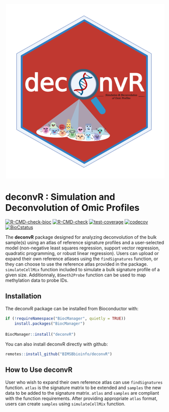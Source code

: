 
<!-- README.md is generated from README.Rmd. Please edit that file -->
<a name="deconvR_logo"/>
<div align="center">
<img src="https://github.com/BIMSBbioinfo/deconvR/blob/master/inst/deconvR_logo.png" alt="deconvR_logo" width="500"/ ></img>
</a>

</div>

# deconvR : Simulation and Deconvolution of Omic Profiles

[![R-CMD-check-bioc](https://github.com/BIMSBbioinfo/deconvR/actions/workflows/check-bioc.yml/badge.svg)](https://github.com/BIMSBbioinfo/deconvR/actions/workflows/check-bioc.yml)
[![R-CMD-check](https://github.com/BIMSBbioinfo/deconvR/actions/workflows/R-CMD-check.yaml/badge.svg)](https://github.com/BIMSBbioinfo/deconvR/actions/workflows/R-CMD-check.yaml)
[![test-coverage](https://github.com/BIMSBbioinfo/deconvR/actions/workflows/test-coverage.yaml/badge.svg)](https://github.com/BIMSBbioinfo/deconvR/actions/workflows/test-coverage.yaml)
[![codecov](https://codecov.io/gh/BIMSBbioinfo/deconvR/branch/master/graph/badge.svg?token=F86XU6BI9S)](https://codecov.io/gh/BIMSBbioinfo/deconvR)
[![BioCstatus](http://www.bioconductor.org/shields/build/release/bioc/deconvR.svg)](https://bioconductor.org/checkResults/release/bioc-LATEST/deconvR)

<!-- badges: start -->
<!-- badges: end -->

The **deconvR** package designed for analyzing deconvolution of the bulk
sample(s) using an atlas of reference signature profiles and a
user-selected model (non-negative least squares regression, support
vector regression, quadratic programming, or robust linear regression).
Users can upload or expand their own reference atlases using the
`findSignatures` function, or they can choose to use the reference atlas
provided in the package. `simulateCellMix` function included to simulate
a bulk signature profile of a given size. Additionnaly, `BSmeth2Probe`
function can be used to map methylation data to probe IDs.

## Installation

The deconvR package can be installed from Bioconductor with:

``` r
if (!requireNamespace("BiocManager", quietly = TRUE))
    install.packages("BiocManager")

BiocManager::install("deconvR")
```

You can also install deconvR directly with github:

``` r
remotes::install_github("BIMSBbioinfo/deconvR")
```

## How to Use deconvR

User who wish to expand their own reference atlas can use
`findSignatures` function. `atlas` is the signature matrix to be
extended and `samples` the new data to be added to the signature matrix.
`atlas` and `samples` are compliant with the function requirements.
After providing appropriate `atlas` format, users can create `samples`
using `simulateCellMix` function.
